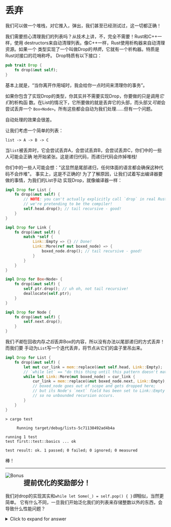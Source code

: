 # 丢弃

我们可以做一个堆栈，对它推入，弹出，我们甚至已经测试过，这一切都正确！

我们需要担心清理我们的列表吗？从技术上讲，不，完全不需要！Rust和C++一样，使用
destructors来自动清理列表。像C++一样，Rust使用析构器来自动清理资源。如果一个
类型实现了一个叫做Drop的*特质*，它就有一个析构器。特质是Rust对接口的花哨称呼。
Drop特质有以下接口：

```rust ,ignore
pub trait Drop {
    fn drop(&mut self);
}
```

基本上就是，“当你离开作用域时，我会给你一点时间来清理你的事务”。

如果你包含了实现Drop的类型，你其实并不需要实现Drop，你要做的只是调用*它们*的析构函
数。在List的情况下，它所要做的就是丢弃它的头部，而头部又*可能*会尝试丢弃一个
`Box<Node>`。所有这些都会自动为我们处理......但有一个问题。

自动处理的效果会很差。

让我们考虑一个简单的列表：


```text
list -> A -> B -> C
```

当`list`被丢弃时，它会尝试丢弃A，会尝试丢弃B，会尝试丢弃C，你们中的一些人可能会正确
地开始紧张。这是递归代码，而递归代码会炸掉堆栈!

你们中的一些人可能会想："这显然是尾部递归，任何体面的语言都会确保这种代码不会炸堆"。
事实上，这是不正确的! 为了了解原因，让我们试着写出编译器要做的事情，为我们的List手动
实现Drop，就像编译器一样：


```rust ,ignore
impl Drop for List {
    fn drop(&mut self) {
        // NOTE: you can't actually explicitly call `drop` in real Rust code;
        // we're pretending to be the compiler!
        self.head.drop(); // tail recursive - good!
    }
}

impl Drop for Link {
    fn drop(&mut self) {
        match *self {
            Link::Empty => {} // Done!
            Link::More(ref mut boxed_node) => {
                boxed_node.drop(); // tail recursive - good!
            }
        }
    }
}

impl Drop for Box<Node> {
    fn drop(&mut self) {
        self.ptr.drop(); // uh oh, not tail recursive!
        deallocate(self.ptr);
    }
}

impl Drop for Node {
    fn drop(&mut self) {
        self.next.drop();
    }
}
```

我们*不能*在回收内存*之后*丢弃Box的内容，所以没有办法以尾部递归的方式丢弃！而我们要
手动为`List`写一个迭代丢弃，将节点从它们的盒子里吊出来。


```rust ,ignore
impl Drop for List {
    fn drop(&mut self) {
        let mut cur_link = mem::replace(&mut self.head, Link::Empty);
        // `while let` == "do this thing until this pattern doesn't match"
        while let Link::More(mut boxed_node) = cur_link {
            cur_link = mem::replace(&mut boxed_node.next, Link::Empty);
            // boxed_node goes out of scope and gets dropped here;
            // but its Node's `next` field has been set to Link::Empty
            // so no unbounded recursion occurs.
        }
    }
}
```

```text
> cargo test

     Running target/debug/lists-5c71138492ad4b4a

running 1 test
test first::test::basics ... ok

test result: ok. 1 passed; 0 failed; 0 ignored; 0 measured

```

棒！

----------------------

<span style="float:left">![Bonus](img/profbee.gif)</span>

## 提前优化的奖励部分！

我们对drop的实现其实和`while let Some(_) = self.pop() { }`*很*相似，当然更简单。
它有什么不同，一旦我们开始泛化我们的列表来存储整数以外的东西，会导致什么性能问题？

<details>
  <summary>Click to expand for answer</summary>

Pop返回`Option<i32>`，而我们的实现只操作Links（`Box<Node>`）。所以我们的实现只移动节点的指针，而基于pop的实现将移动我们存储在节点中的值。如果我们通用我们的列表，有人用它来存储很大的有丢弃实现的东西(VBTWADI)的实例，这可能会非常昂贵。Box能够在原地运行其内容的drop实现，所以它不会受到这个问题的影响。由于VBTWADI正是实际上使用链表比使用数组更可取，所以在这种情况下表现不佳会让人有点失望。

如果你希望同时拥有两种实现的优点，你可以添加一个新的方法，`fn pop_node(&mut self) -> Link`，`pop`和`drop`都可以干净利落地从它派生出来。

</details>
